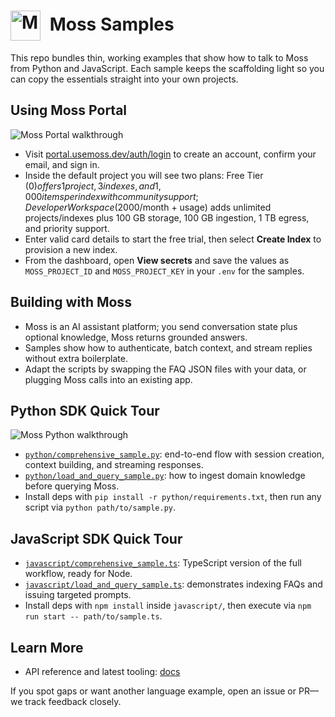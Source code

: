 <!-- markdownlint-disable-next-line MD033 -->
# <img src="https://github.com/user-attachments/assets/c4e39933-40c4-462d-a9a3-135458c6705f" alt="Moss logo" width="48" style="vertical-align: middle; margin-right: 8px;" /> Moss Samples

This repo bundles thin, working examples that show how to talk to Moss from Python and JavaScript. Each sample keeps the scaffolding light so you can copy the essentials straight into your own projects.

## Using Moss Portal

![Moss Portal walkthrough](https://github.com/user-attachments/assets/c3db9d2d-0df5-4cec-99fd-7d49d0a30844)

- Visit [portal.usemoss.dev/auth/login](https://portal.usemoss.dev/auth/login) to create an account, confirm your email, and sign in.
- Inside the default project you will see two plans: Free Tier ($0) offers 1 project, 3 indexes, and 1,000 items per index with community support; Developer Workspace ($2000/month + usage) adds unlimited projects/indexes plus 100 GB storage, 100 GB ingestion, 1 TB egress, and priority support.
- Enter valid card details to start the free trial, then select **Create Index** to provision a new index.
- From the dashboard, open **View secrets** and save the values as `MOSS_PROJECT_ID` and `MOSS_PROJECT_KEY` in your `.env` for the samples.

## Building with Moss

- Moss is an AI assistant platform; you send conversation state plus optional knowledge, Moss returns grounded answers.
- Samples show how to authenticate, batch context, and stream replies without extra boilerplate.
- Adapt the scripts by swapping the FAQ JSON files with your data, or plugging Moss calls into an existing app.
  
## Python SDK Quick Tour

![Moss Python walkthrough](https://github.com/user-attachments/assets/d826023d-92d6-49ac-8e5e-81cf04d409c5)

- [`python/comprehensive_sample.py`](python/comprehensive_sample.py): end-to-end flow with session creation, context building, and streaming responses.
- [`python/load_and_query_sample.py`](python/load_and_query_sample.py): how to ingest domain knowledge before querying Moss.
- Install deps with `pip install -r python/requirements.txt`, then run any script via `python path/to/sample.py`.

## JavaScript SDK Quick Tour

- [`javascript/comprehensive_sample.ts`](javascript/comprehensive_sample.ts): TypeScript version of the full workflow, ready for Node.
- [`javascript/load_and_query_sample.ts`](javascript/load_and_query_sample.ts): demonstrates indexing FAQs and issuing targeted prompts.
- Install deps with `npm install` inside `javascript/`, then execute via `npm run start -- path/to/sample.ts`.

## Learn More

- API reference and latest tooling: [docs](https://docs.usemoss.dev/)
  
If you spot gaps or want another language example, open an issue or PR—we track feedback closely.
